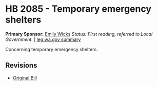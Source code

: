 # HB 2085 - Temporary emergency shelters
**Primary Sponsor:** [Emily Wicks](/person/leg/wicks_em.md)
*Status: First reading, referred to Local Government.* | [leg.wa.gov summary](https://app.leg.wa.gov/billsummary?BillNumber=2085&Year=2021)

Concerning temporary emergency shelters.

## Revisions
* [Original Bill](1/)